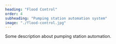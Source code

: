 ```yaml
---
heading: "Flood Control"
order: 4
subheading: "Pumping station automation system"
image: "./flood-control.jpg"
---
```

Some description about pumping station automation.
